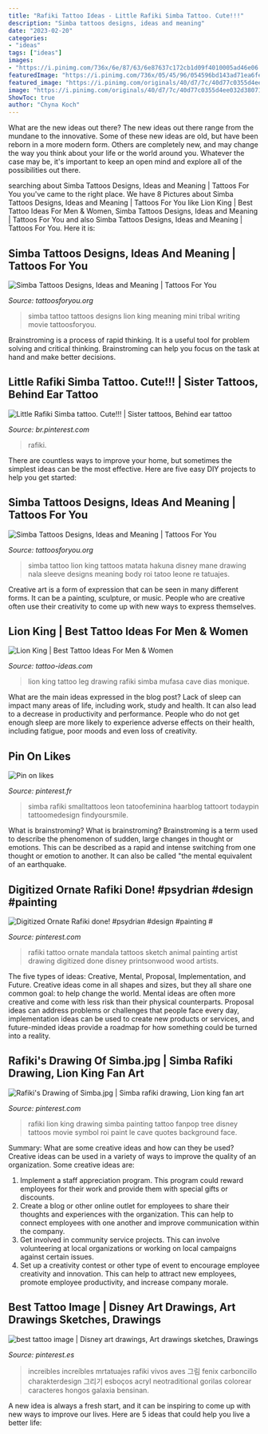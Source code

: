 ```yaml
---
title: "Rafiki Tattoo Ideas - Little Rafiki Simba Tattoo. Cute!!!"
description: "Simba tattoos designs, ideas and meaning"
date: "2023-02-20"
categories:
- "ideas"
tags: ["ideas"]
images:
- "https://i.pinimg.com/736x/6e/87/63/6e87637c172cb1d09f4010005ad46e06.jpg"
featuredImage: "https://i.pinimg.com/736x/05/45/96/054596bd143ad71ea6febdbdc59a1022.jpg"
featured_image: "https://i.pinimg.com/originals/40/d7/7c/40d77c0355d4ee032d380718756cd8cd.jpg"
image: "https://i.pinimg.com/originals/40/d7/7c/40d77c0355d4ee032d380718756cd8cd.jpg"
ShowToc: true
author: "Chyna Koch"
---
```



What are the new ideas out there?
The new ideas out there range from the mundane to the innovative. Some of these new ideas are old, but have been reborn in a more modern form. Others are completely new, and may change the way you think about your life or the world around you. Whatever the case may be, it's important to keep an open mind and explore all of the possibilities out there.

	

		
searching about Simba Tattoos Designs, Ideas and Meaning | Tattoos For You you've came to the right place. We have 8 Pictures about Simba Tattoos Designs, Ideas and Meaning | Tattoos For You like Lion King | Best Tattoo Ideas For Men &amp; Women, Simba Tattoos Designs, Ideas and Meaning | Tattoos For You and also Simba Tattoos Designs, Ideas and Meaning | Tattoos For You. Here it is:
		
    
## Simba Tattoos Designs, Ideas And Meaning | Tattoos For You

<img loading=lazy src="http://www.tattoosforyou.org/wp-content/uploads/2016/03/Simba-Tattoo-Ideas.jpg" onerror="this.onerror=null;this.src='https://tse4.mm.bing.net/th?id=OIP.rxZJ-24rJDmWeDaCBlte0AHaJ4&amp;pid=15.1';" alt="Simba Tattoos Designs, Ideas and Meaning | Tattoos For You">

_Source: tattoosforyou.org_

>simba tattoo tattoos designs lion king meaning mini tribal writing movie tattoosforyou. 

	

Brainstroming is a process of rapid thinking. It is a useful tool for problem solving and critical thinking. Brainstroming can help you focus on the task at hand and make better decisions.

    
## Little Rafiki Simba Tattoo. Cute!!! | Sister Tattoos, Behind Ear Tattoo

<img loading=lazy src="https://i.pinimg.com/originals/40/d7/7c/40d77c0355d4ee032d380718756cd8cd.jpg" onerror="this.onerror=null;this.src='https://tse4.mm.bing.net/th?id=OIP.np1WFwPKgzUIj2p5RDGibAHaJ6&amp;pid=15.1';" alt="Little Rafiki Simba tattoo. Cute!!! | Sister tattoos, Behind ear tattoo">

_Source: br.pinterest.com_

>rafiki. 

	

There are countless ways to improve your home, but sometimes the simplest ideas can be the most effective. Here are five easy DIY projects to help you get started: 

    
## Simba Tattoos Designs, Ideas And Meaning | Tattoos For You

<img loading=lazy src="http://www.tattoosforyou.org/wp-content/uploads/2016/03/Simba-Tattoo-with-Mane.jpg" onerror="this.onerror=null;this.src='https://tse2.mm.bing.net/th?id=OIP.ycTxVVpsuJZZjh7dYahNrAHaJw&amp;pid=15.1';" alt="Simba Tattoos Designs, Ideas and Meaning | Tattoos For You">

_Source: tattoosforyou.org_

>simba tattoo lion king tattoos matata hakuna disney mane drawing nala sleeve designs meaning body roi tatoo leone re tatuajes. 

	

Creative art is a form of expression that can be seen in many different forms. It can be a painting, sculpture, or music. People who are creative often use their creativity to come up with new ways to express themselves.

    
## Lion King | Best Tattoo Ideas For Men &amp; Women

<img loading=lazy src="https://tattoo-ideas.com/wp-content/uploads/2019/04/Lion-King-leg.jpg" onerror="this.onerror=null;this.src='https://tse3.mm.bing.net/th?id=OIP.WWek5WpbzS_W2RNjz6lLTAHaHm&amp;pid=15.1';" alt="Lion King | Best Tattoo Ideas For Men &amp; Women">

_Source: tattoo-ideas.com_

>lion king tattoo leg drawing rafiki simba mufasa cave dias monique. 

	

What are the main ideas expressed in the blog post?
Lack of sleep can impact many areas of life, including work, study and health. It can also lead to a decrease in productivity and performance. People who do not get enough sleep are more likely to experience adverse effects on their health, including fatigue, poor moods and even loss of creativity.

    
## Pin On Likes

<img loading=lazy src="https://i.pinimg.com/736x/6e/87/63/6e87637c172cb1d09f4010005ad46e06.jpg" onerror="this.onerror=null;this.src='https://tse1.mm.bing.net/th?id=OIP.20P4-ikGR6dvEfjz3GtMsQHaHa&amp;pid=15.1';" alt="Pin on likes">

_Source: pinterest.fr_

>simba rafiki smalltattoos leon tatoofeminina haarblog tattoort todaypin tattoomedesign findyoursmile. 

	

What is brainstroming?
What is brainstroming? Brainstroming is a term used to describe the phenomenon of sudden, large changes in thought or emotions. This can be described as a rapid and intense switching from one thought or emotion to another. It can also be called "the mental equivalent of an earthquake.

    
## Digitized Ornate Rafiki Done! #psydrian #design #painting #

<img loading=lazy src="https://s-media-cache-ak0.pinimg.com/736x/5e/31/3c/5e313c9c323c5a5492d7564ff7b778c1.jpg" onerror="this.onerror=null;this.src='https://tse2.mm.bing.net/th?id=OIP.nVjUqNs-rsHTeL57R1BdWwHaHa&amp;pid=15.1';" alt="Digitized Ornate Rafiki done! #psydrian #design #painting #">

_Source: pinterest.com_

>rafiki tattoo ornate mandala tattoos sketch animal painting artist drawing digitized done disney printsonwood wood artists. 

	

The five types of ideas: Creative, Mental, Proposal, Implementation, and Future.
Creative ideas come in all shapes and sizes, but they all share one common goal: to help change the world. Mental ideas are often more creative and come with less risk than their physical counterparts. Proposal ideas can address problems or challenges that people face every day, implementation ideas can be used to create new products or services, and future-minded ideas provide a roadmap for how something could be turned into a reality.

    
## Rafiki&#039;s Drawing Of Simba.jpg | Simba Rafiki Drawing, Lion King Fan Art

<img loading=lazy src="https://i.pinimg.com/originals/7c/21/86/7c218638c0447d14f1491b9a3e157adb.jpg" onerror="this.onerror=null;this.src='https://tse2.mm.bing.net/th?id=OIP.KTV0DTToKxxYi6wBK4OXSAHaFO&amp;pid=15.1';" alt="Rafiki&#039;s Drawing of Simba.jpg | Simba rafiki drawing, Lion king fan art">

_Source: pinterest.com_

>rafiki lion king drawing simba painting tattoo fanpop tree disney tattoos movie symbol roi paint le cave quotes background face. 

	

Summary: What are some creative ideas and how can they be used?
Creative ideas can be used in a variety of ways to improve the quality of an organization. Some creative ideas are:
1. Implement a staff appreciation program. This program could reward employees for their work and provide them with special gifts or discounts.
2. Create a blog or other online outlet for employees to share their thoughts and experiences with the organization. This can help to connect employees with one another and improve communication within the company.
3. Get involved in community service projects. This can involve volunteering at local organizations or working on local campaigns against certain issues.
4. Set up a creativity contest or other type of event to encourage employee creativity and innovation. This can help to attract new employees, promote employee productivity, and increase company morale.

    
## Best Tattoo Image | Disney Art Drawings, Art Drawings Sketches, Drawings

<img loading=lazy src="https://i.pinimg.com/736x/05/45/96/054596bd143ad71ea6febdbdc59a1022.jpg" onerror="this.onerror=null;this.src='https://tse1.mm.bing.net/th?id=OIP.jBxhztp3Ft3aPKZdZwgBhwHaKk&amp;pid=15.1';" alt="best tattoo image | Disney art drawings, Art drawings sketches, Drawings">

_Source: pinterest.es_

>increibles increíbles mrtatuajes rafiki vivos aves 그림 fenix carboncillo charakterdesign 그리기 esboços acryl neotraditional gorilas colorear caracteres hongos galaxia bensinan. 

	

A new idea is always a fresh start, and it can be inspiring to come up with new ways to improve our lives. Here are 5 ideas that could help you live a better life: 

